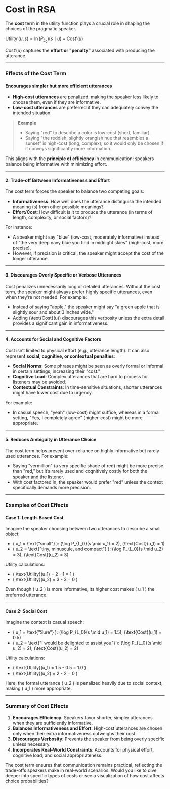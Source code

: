 # Cost in RSA

The **cost** term in the utility function plays a crucial role in shaping the choices of the pragmatic speaker. 

$\text{Utility}'(u, s) = \ln (P_{L_0})(s \mid u) - \text{Cost}'(u)$

$\text{Cost}'(u)$ captures the **effort or "penalty"** associated with producing the utterance.

---

### Effects of the Cost Term

#### Encourages simpler but more efficient utterances

- **High-cost utterances** are penalized, making the speaker less likely to choose them, even if they are informative.
- **Low-cost utterances** are preferred if they can adequately convey the intended situation.

> **Example** <br>
> - Saying "red" to describe a color is low-cost (short, familiar).
> - Saying "the reddish, slightly orangish hue that resembles a sunset" is high-cost (long, complex), so it would only be chosen if it conveys significantly more information.

This aligns with the **principle of efficiency** in communication: speakers balance being informative with minimizing effort.

---

#### 2. **Trade-off Between Informativeness and Effort**
The cost term forces the speaker to balance two competing goals:
- **Informativeness**: How well does the utterance distinguish the intended meaning \(s\) from other possible meanings?
- **Effort/Cost**: How difficult is it to produce the utterance (in terms of length, complexity, or social factors)?

For instance:
- A speaker might say "blue" (low-cost, moderately informative) instead of "the very deep navy blue you find in midnight skies" (high-cost, more precise).
- However, if precision is critical, the speaker might accept the cost of the longer utterance.

---

#### 3. **Discourages Overly Specific or Verbose Utterances**
Cost penalizes unnecessarily long or detailed utterances. Without the cost term, the speaker might always prefer highly specific utterances, even when they’re not needed. For example:
- Instead of saying "apple," the speaker might say "a green apple that is slightly sour and about 3 inches wide."
- Adding \(\text{Cost}(u)\) discourages this verbosity unless the extra detail provides a significant gain in informativeness.

---

#### 4. **Accounts for Social and Cognitive Factors**
Cost isn’t limited to physical effort (e.g., utterance length). It can also represent **social, cognitive, or contextual penalties**:
- **Social Norms**: Some phrases might be seen as overly formal or informal in certain settings, increasing their "cost."
- **Cognitive Load**: Complex utterances that are hard to process for listeners may be avoided.
- **Contextual Constraints**: In time-sensitive situations, shorter utterances might have lower cost due to urgency.

For example:
- In casual speech, "yeah" (low-cost) might suffice, whereas in a formal setting, "Yes, I completely agree" (higher-cost) might be more appropriate.

---

#### 5. **Reduces Ambiguity in Utterance Choice**
The cost term helps prevent over-reliance on highly informative but rarely used utterances. For example:
- Saying "vermillion" (a very specific shade of red) might be more precise than "red," but it’s rarely used and cognitively costly for both the speaker and the listener.
- With cost factored in, the speaker would prefer "red" unless the context specifically demands more precision.

---

### **Examples of Cost Effects**

#### **Case 1: Length-Based Cost**
Imagine the speaker choosing between two utterances to describe a small object:
- \( u_1 = \text{"small"} \): \(\log P_{L_0}(s \mid u_1) = 2\), \(\text{Cost}(u_1) = 1\)
- \( u_2 = \text{"tiny, minuscule, and compact"} \): \(\log P_{L_0}(s \mid u_2) = 3\), \(\text{Cost}(u_2) = 3\)

Utility calculations:
- \( \text{Utility}(u_1) = 2 - 1 = 1 \)
- \( \text{Utility}(u_2) = 3 - 3 = 0 \)

Even though \( u_2 \) is more informative, its higher cost makes \( u_1 \) the preferred utterance.

---

#### **Case 2: Social Cost**
Imagine the context is casual speech:
- \( u_1 = \text{"Sure"} \): \(\log P_{L_0}(s \mid u_1) = 1.5\), \(\text{Cost}(u_1) = 0.5\)
- \( u_2 = \text{"I would be delighted to assist you"} \): \(\log P_{L_0}(s \mid u_2) = 2\), \(\text{Cost}(u_2) = 2\)

Utility calculations:
- \( \text{Utility}(u_1) = 1.5 - 0.5 = 1.0 \)
- \( \text{Utility}(u_2) = 2 - 2 = 0 \)

Here, the formal utterance \( u_2 \) is penalized heavily due to social context, making \( u_1 \) more appropriate.

---

### **Summary of Cost Effects**
1. **Encourages Efficiency**: Speakers favor shorter, simpler utterances when they are sufficiently informative.
2. **Balances Informativeness and Effort**: High-cost utterances are chosen only when their extra informativeness outweighs their cost.
3. **Discourages Verbosity**: Prevents the speaker from being overly specific unless necessary.
4. **Incorporates Real-World Constraints**: Accounts for physical effort, cognitive load, and social appropriateness.

The cost term ensures that communication remains practical, reflecting the trade-offs speakers make in real-world scenarios. Would you like to dive deeper into specific types of costs or see a visualization of how cost affects choice probabilities?
